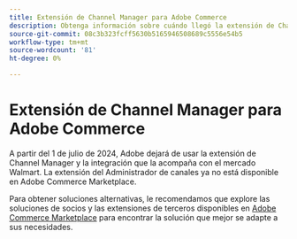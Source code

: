 ```yaml
---
title: Extensión de Channel Manager para Adobe Commerce
description: Obtenga información sobre cuándo llegó la extensión de Channel Manager para Adobe Commerce al final de su vida útil.
source-git-commit: 08c3b323fcff5630b5165946508689c5556e54b5
workflow-type: tm+mt
source-wordcount: '81'
ht-degree: 0%

---
```



# Extensión de Channel Manager para Adobe Commerce

A partir del 1 de julio de 2024, Adobe dejará de usar la extensión de Channel Manager y la integración que la acompaña con el mercado Walmart. La extensión del Administrador de canales ya no está disponible en Adobe Commerce Marketplace.

Para obtener soluciones alternativas, le recomendamos que explore las soluciones de socios y las extensiones de terceros disponibles en [Adobe Commerce Marketplace](https://commercemarketplace.adobe.com/) para encontrar la solución que mejor se adapte a sus necesidades.

